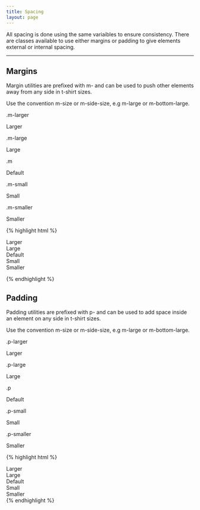 ```yaml
---
title: Spacing
layout: page
---
```


<p class="t-large">All spacing is done using the same variaibles to ensure consistency. There are classes available to use either margins or padding to give elements external or internal spacing.</p>

<hr />

## Margins
<p class="t-large">Margin utilities are prefixed with m- and can be used to push other elements away from any side in t-shirt sizes.</p>

<p>Use the convention m-size or m-side-size, e.g m-large or m-bottom-large.</p>

<div>
	<p class="m-bottom-none t-small t-red t-bold">.m-larger</p>
	<div class="p-small bg-lighter-grey m-bottom-larger">Larger</div>
</div>
<div>
	<p class="m-bottom-none t-small t-red t-bold">.m-large</p>
	<div class="p-small bg-lighter-grey m-bottom-large">Large</div>
</div>
<div>
	<p class="m-bottom-none t-small t-red t-bold">.m</p>
	<div class="p-small bg-lighter-grey m-bottom">Default</div>
</div>
<div>
	<p class="m-bottom-none t-small t-red t-bold">.m-small</p>
	<div class="p-small bg-lighter-grey m-bottom-small">Small</div>
</div>
<div>
	<p class="m-bottom-none t-small t-red t-bold">.m-smaller</p>
	<div class="p-small bg-lighter-grey m-bottom-smaller">Smaller</div>
</div>
<div>
	<div class="p-small bg-lighter-grey m-bottom"></div>
</div>

{% highlight html %}
<div class="m-larger">Larger</div>
<div class="m-large">Large</div>
<div class="m">Default</div>
<div class="m-small">Small</div>
<div class="m-smaller">Smaller</div>

{% endhighlight %}

## Padding
<p class="t-large">Padding utilities are prefixed with p- and can be used to add space inside an element on any side in t-shirt sizes.</p>

<p>Use the convention m-size or m-side-size, e.g m-large or m-bottom-large.</p>

<div>
	<p class="m-bottom-none t-small t-red t-bold">.p-larger</p>
	<div class="p-larger border m-bottom">Larger</div>
</div>
<div>
	<p class="m-bottom-none t-small t-red t-bold">.p-large</p>
	<div class="p-large border m-bottom">Large</div>
</div>
<div>
	<p class="m-bottom-none t-small t-red t-bold">.p</p>
	<div class="p border m-bottom">Default</div>
</div>
<div>
	<p class="m-bottom-none t-small t-red t-bold">.p-small</p>
	<div class="p-small border m-bottom">Small</div>
</div>
<div>
	<p class="m-bottom-none t-small t-red t-bold">.p-smaller</p>
	<div class="p-smaller border m-bottom">Smaller</div>
</div>

{% highlight html %}
<div class="p-larger">Larger</div>
<div class="p-large">Large</div>
<div class="p">Default</div>
<div class="p-small">Small</div>
<div class="p-smaller">Smaller</div>
{% endhighlight %}
